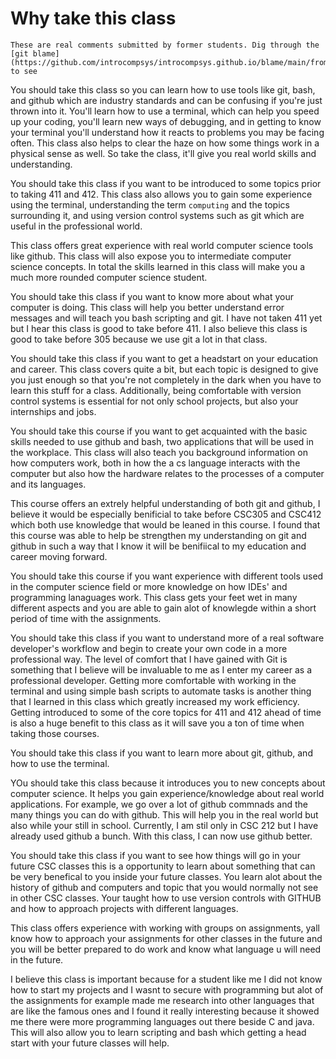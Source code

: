 # Why take this class

```{note}
These are real comments submitted by former students. Dig through the [git blame](https://github.com/introcompsys/introcompsys.github.io/blame/main/fromstudents.md) to see
```
You should take this class so you can learn how to use tools like git, bash, and github which are industry standards and can be confusing if you're just thrown into it. You'll learn how to use a terminal, which can help you speed up your coding, you'll learn new ways of debugging, and in getting to know your terminal you'll understand how it reacts to problems you may be facing often. This class also helps to clear the haze on how some things work in a physical sense as well. So take the class, it'll give you real world skills and understanding.

You should take this class if you want to be introduced to some topics prior to taking 411 and 412. This class also allows you to gain some experience using the terminal, understanding the term `computing` and the topics surrounding it, and using version control systems such as git which are useful in the professional world. 

This class offers great experience with real world computer science tools like github. This class will also expose you to 
intermediate computer science concepts. In total the skills learned in this class will make you a much more rounded computer science student. 


You should take this class if you want to know more about what your computer is doing. This class will help you better understand error messages and will teach you bash
scripting and git. I have not taken 411 yet but I hear this class is good to take before 411. I also believe this class is good to take before 305 because we use git a lot in that
class.

You should take this class if you want to get a headstart on your education and
career. This class covers quite a bit, but each topic is designed to give you
just enough so that you're not completely in the dark when you have to learn
this stuff for a class. Additionally, being comfortable with version control
systems is essential for not only school projects, but also your internships
and jobs.


You should take this course if you want to get acquainted with the basic skills needed to use github and bash, two applications that will be used in the workplace.
This class will also teach you background information on how computers work, both in how the a cs language interacts with the computer but also how the hardware relates to the processes of a computer and its languages.


This course offers an extrely helpful understanding of both git and github, I believe it would be especially benificial to take before CSC305 and
CSC412 which both use knowledge that would be leaned in this course. I found that this course was able to help be strengthen my understanding on git and
github in such a way that I know it will be benifiical to my education and career moving forward. 


You should take this course if you want experience with different tools used in the computer science field or more knowledge on how IDEs' and programming lanaguages
work. This class gets your feet wet in many different aspects and you are able to gain alot of knowlegde within a short period of time with the assignments. 


You should take this class if you want to understand more of a real software developer's workflow 
and begin to create your own code in a more professional way. The level of comfort that I have 
gained with Git is something that I believe will be invaluable to me as I enter my career as a 
professional developer. Getting more comfortable with working in the terminal and using simple 
bash scripts to automate tasks is another thing that I learned in this class which greatly increased 
my work efficiency. Getting introduced to some of the core topics for 411 and 412 ahead of time 
is also a huge benefit to this class as it will save you a ton of time when taking those courses.


You should take this class if you want to learn more about git, github, and how to use the terminal.


YOu should take this class because it introduces you to new concepts about computer science. It helps 
you gain experience/knowledge about real world applications. For example, we go over a lot of github 
commnads and the many things you can do with github. This will help you in the real world but also while 
your still in school. Currently, I am stil only in CSC 212 but I have already used github a bunch. With 
this class, I can now use github better. 

You should take this class if you want to see how things will go in your future CSC classes this is a opportunity to learn about something that can be very benefical to you inside your future classes. You learn alot about the history of github and computers and topic that you would normally not see in other CSC classes. Your taught how to use version controls with GITHUB and how to approach projects with different languages. 

This class offers experience with working with groups on assignments, yall know how to approach your assignments for other classes in the future and you will be better prepared to do work and know what language u will need in the future. 


I believe this class is important because for a student like me I did not know how to start my projects and I wasnt to secure with programming but alot of the assignments for example made me research into other languages that are like the famous ones and I found it really interesting because it showed me there were more programming languages out there beside C and java. This will also allow you to learn scripting and bash which getting a head start with your future classes will help.



